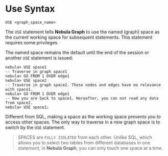 # Use Syntax

```ngql
USE <graph_space_name>
```

The `USE` statement tells **Nebula Graph** to use the named (graph) space as the current working space for subsequent statements. This statement requires some privileges.

The named space remains the default until the end of the session or another `USE` statement is issued:

```ngql
nebula> USE space1
-- Traverse in graph space1
nebula> GO FROM 1 OVER edge1
nebula> USE space2
-- Traverse in graph space2. These nodes and edges have no relevance with space1.
nebula> GO FROM 1 OVER edge1
-- Now you are back to space1. Hereafter, you can not read any data from space2.
nebula> USE space1;
```

Different from SQL, making a space as the working space prevents you to access other spaces. The only way to traverse in a new graph space is to switch by the `USE` statement.

> SPACES are `FULLY ISOLATED` from each other. Unlike SQL, which allows you to select two tables from different databases in one statement, in **Nebula Graph**, you can only touch one space at a time.
